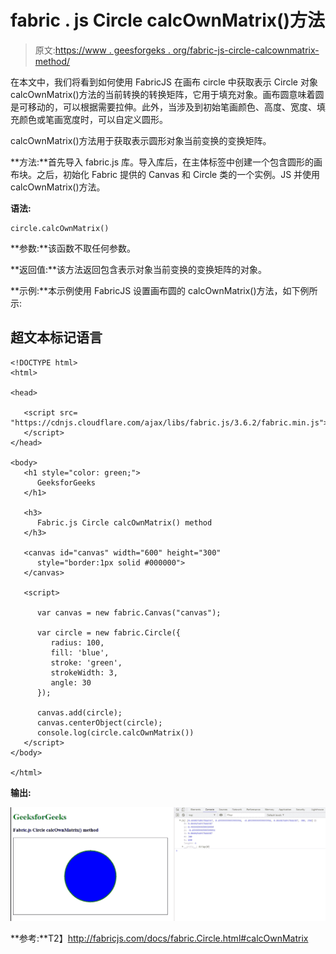 # fabric . js Circle calcOwnMatrix()方法

> 原文:[https://www . geesforgeks . org/fabric-js-circle-calcownmatrix-method/](https://www.geeksforgeeks.org/fabric-js-circle-calcownmatrix-method/)

在本文中，我们将看到如何使用 FabricJS 在画布 circle 中获取表示 Circle 对象 calcOwnMatrix()方法的当前转换的转换矩阵，它用于填充对象。画布圆意味着圆是可移动的，可以根据需要拉伸。此外，当涉及到初始笔画颜色、高度、宽度、填充颜色或笔画宽度时，可以自定义圆形。

calcOwnMatrix()方法用于获取表示圆形对象当前变换的变换矩阵。

**方法:**首先导入 fabric.js 库。导入库后，在主体标签中创建一个包含圆形的画布块。之后，初始化 Fabric 提供的 Canvas 和 Circle 类的一个实例。JS 并使用 calcOwnMatrix()方法。

**语法:**

```
circle.calcOwnMatrix()
```

**参数:**该函数不取任何参数。

**返回值:**该方法返回包含表示对象当前变换的变换矩阵的对象。

**示例:**本示例使用 FabricJS 设置画布圆的 calcOwnMatrix()方法，如下例所示:

## 超文本标记语言

```
<!DOCTYPE html> 
<html> 

<head> 

   <script src= 
"https://cdnjs.cloudflare.com/ajax/libs/fabric.js/3.6.2/fabric.min.js"> 
   </script> 
</head> 

<body> 
   <h1 style="color: green;"> 
      GeeksforGeeks 
   </h1> 

   <h3> 
      Fabric.js Circle calcOwnMatrix() method 
   </h3> 

   <canvas id="canvas" width="600" height="300"
      style="border:1px solid #000000"> 
   </canvas> 

   <script> 

      var canvas = new fabric.Canvas("canvas"); 

      var circle = new fabric.Circle({ 
         radius: 100, 
         fill: 'blue', 
         stroke: 'green', 
         strokeWidth: 3, 
         angle: 30 
      }); 

      canvas.add(circle); 
      canvas.centerObject(circle); 
      console.log(circle.calcOwnMatrix())
   </script> 
</body> 

</html>
```

**输出:**

![](img/24cf3ccc760f6fdff470c3ac964952ca.png)

**参考:**T2】http://fabricjs.com/docs/fabric.Circle.html#calcOwnMatrix